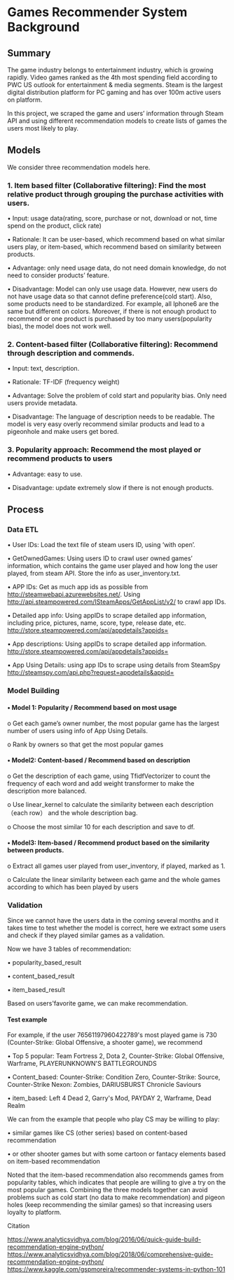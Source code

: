 # Games Recommender System Background


## Summary
The game industry belongs to entertainment industry, which is growing rapidly. Video games ranked as the 4th most spending field according to PWC US outlook for entertainment & media segments. Steam is the largest digital distribution platform for PC gaming and has over 100m active users on platform. 

In this project, we scraped the game and users’ information through Steam API and using different recommendation models to create lists of games the users most likely to play. 


## Models
We consider three recommendation models here.

### 1.	Item based filter (Collaborative filtering): Find the most relative product through grouping the purchase activities with users.

•	Input: usage data(rating, score, purchase or not, download or not, time spend on the product, click rate)

•	Rationale: It can be user-based, which recommend based on what similar users play, or item-based, which recommend based on similarity between products. 

•	Advantage: only need usage data, do not need domain knowledge, do not need to consider products’ feature.

•	Disadvantage: Model can only use usage data. However, new users do not have usage data so that cannot define preference(cold start). Also, some products need to be standardized. For example, all Iphone6 are the same but different on colors. Moreover, if there is not enough product to recommend or one product is purchased by too many users(popularity bias), the model does not work well.


### 2.	Content-based filter (Collaborative filtering): Recommend through description and commends. 

•	Input: text, description.

•	Rationale: TF-IDF (frequency weight)

•	Advantage: Solve the problem of cold start and popularity bias. Only need users provide metadata.

•	Disadvantage: The language of  description needs to be readable. The model is very easy overly recommend similar products and lead to a pigeonhole and make users get bored.


### 3.	Popularity approach: Recommend the most played or recommend products to users

•	Advantage: easy to use.

•	Disadvantage: update extremely slow if there is not enough products.


## Process

### Data ETL

•	User IDs: Load the text file of steam users ID, using ‘with open’.

•	GetOwnedGames: Using users ID to crawl user owned games’ information, which contains the game user played and how long the user played, from steam API. Store the info as user_inventory.txt.

•	APP IDs: Get as much app ids as possible from http://steamwebapi.azurewebsites.net/. Using http://api.steampowered.com/ISteamApps/GetAppList/v2/ to crawl app IDs. 

•	Detailed app info: Using appIDs to scrape detailed app information, including price, pictures, name, score, type, release date, etc. http://store.steampowered.com/api/appdetails?appids=

•	App descriptions: Using appIDs to scrape detailed app information. http://store.steampowered.com/api/appdetails?appids=

•	App Using Details: using app IDs to scrape using details from SteamSpy http://steamspy.com/api.php?request=appdetails&appid=


### Model Building

#### •	Model 1: Popularity / Recommend based on most usage

o	Get each game’s owner number, the most popular game has the largest number of users using info of App Using Details.

o	Rank by owners so that get the most popular games

#### •	Model2: Content-based / Recommend based on description

o	Get the description of each game, using TfidfVectorizer to count the frequency of each word and add weight transformer to make the description more balanced.

o	Use linear_kernel to calculate the similarity between each description（each row） and the whole description bag.

o	Choose the most similar 10 for each description and save to df.

#### •	Model3: Item-based / Recommend product based on the similarity between products.

o	Extract all games user played from user_inventory, if played, marked as 1.

o	Calculate the linear similarity between each game and the whole games according to which has been played by users


### Validation

Since we cannot have the users data in the coming several months and it takes time to test whether the model is correct, here we extract some users and check if they played similar games as a validation.

Now we have 3 tables of recommendation: 

• popularity_based_result

• content_based_result

• item_based_result

Based on users'favorite game, we can make recommendation.

#### Test example
For example, if the user 76561197960422789's most played game is 730 (Counter-Strike: Global Offensive, a shooter game), we recommend

•	Top 5 popular: Team Fortress 2, Dota 2, Counter-Strike: Global Offensive, Warframe, PLAYERUNKNOWN'S BATTLEGROUNDS

•	Content_based: Counter-Strike: Condition Zero, Counter-Strike: Source, Counter-Strike Nexon: Zombies, DARIUSBURST Chronicle Saviours

•	item_based: Left 4 Dead 2, Garry's Mod, PAYDAY 2, Warframe, Dead Realm

We can from the example that people who play CS may be willing to play:

•	similar games like CS (other series) based on content-based recommendation

•	or other shooter games but with some cartoon or fantacy elements based on item-based recommendation

Noted that the item-based recommendation also recommends games from popularity tables, which indicates that people are willing to give a try on the most popular games.
Combining the three models together can avoid problems such as cold start (no data to make recommendation) and pigeon holes (keep recommending the similar games) so that increasing users loyalty to platform.


Citation

https://www.analyticsvidhya.com/blog/2016/06/quick-guide-build-recommendation-engine-python/
https://www.analyticsvidhya.com/blog/2018/06/comprehensive-guide-recommendation-engine-python/
https://www.kaggle.com/gspmoreira/recommender-systems-in-python-101


